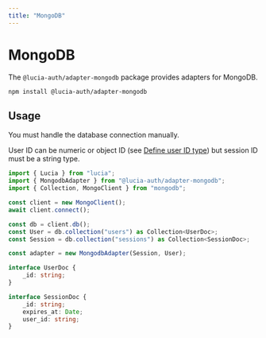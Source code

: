 ```yaml
---
title: "MongoDB"
---
```


# MongoDB

The `@lucia-auth/adapter-mongodb` package provides adapters for MongoDB.

```
npm install @lucia-auth/adapter-mongodb
```

## Usage

You must handle the database connection manually.

User ID can be numeric or object ID (see [Define user ID type](/basics/users#define-user-id-type)) but session ID must be a string type.

```ts
import { Lucia } from "lucia";
import { MongodbAdapter } from "@lucia-auth/adapter-mongodb";
import { Collection, MongoClient } from "mongodb";

const client = new MongoClient();
await client.connect();

const db = client.db();
const User = db.collection("users") as Collection<UserDoc>;
const Session = db.collection("sessions") as Collection<SessionDoc>;

const adapter = new MongodbAdapter(Session, User);

interface UserDoc {
	_id: string;
}

interface SessionDoc {
	_id: string;
	expires_at: Date;
	user_id: string;
}
```
